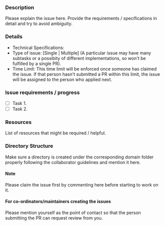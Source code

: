 ### Description
Please explain the issue here. Provide the requirements / specifications in detail and try to avoid ambiguity.

### Details
- Technical Specifications:
- Type of issue: [Single | Multiple] (A particular issue may have many subtasks or a possibity of different implementations, so won't be fulfilled by a single PR).
- Time Limit: This time limit will be enforced once someone has claimed the issue. If that person hasn't submitted a PR within this limit, the issue will be assigned to the person who applied next.

### Issue requirements / progress
- [ ] Task 1.
- [ ] Task 2.

### Resources
List of resources that might be required / helpful.

### Directory Structure
Make sure a directory is created under the corresponding domain folder properly following the collaborator guidelines and mention it here.

#### Note
Please claim the issue first by commenting here before starting to work on it.

#### For co-ordinators/maintainers creating the issues
Please mention yourself as the point of contact so that the person submitting the PR can request review from you.

<!-- Delete all the unnecessary / inapplicable text from the template -->

